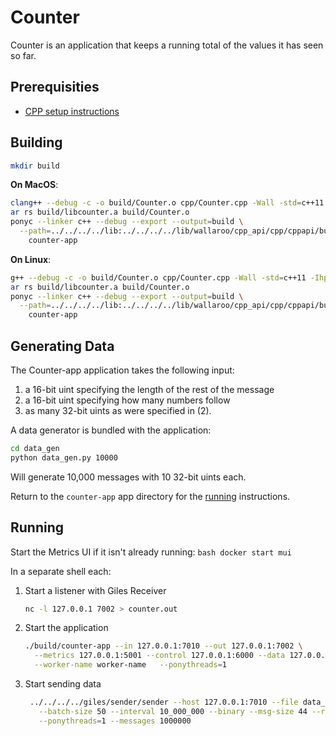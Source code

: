 # Counter

Counter is an application that keeps a running total of the values it has seen so far.

## Prerequisities

- [CPP setup instructions](/book/cpp/building.md)

## Building

```bash
mkdir build
```

**On MacOS**:

```bash
clang++ --debug -c -o build/Counter.o cpp/Counter.cpp -Wall -std=c++11 -Ihpp
ar rs build/libcounter.a build/Counter.o
ponyc --linker c++ --debug --export --output=build \
  --path=../../../../lib:../../../../lib/wallaroo/cpp_api/cpp/cppapi/build/build/lib:./build \
    counter-app
```

**On Linux**:

```bash
g++ --debug -c -o build/Counter.o cpp/Counter.cpp -Wall -std=c++11 -Ihpp
ar rs build/libcounter.a build/Counter.o
ponyc --linker c++ --debug --export --output=build \
  --path=../../../../lib:../../../../lib/wallaroo/cpp_api/cpp/cppapi/build/build/lib:./build \
    counter-app
```

## Generating Data

The Counter-app application takes the following input:
1. a 16-bit uint specifying the length of the rest of the message
2. a 16-bit uint specifying how many numbers follow
3. as many 32-bit uints as were specified in (2).

A data generator is bundled with the application:

```bash
cd data_gen
python data_gen.py 10000
```

Will generate 10,000 messages with 10 32-bit uints each.

Return to the `counter-app` app directory for the [running](#running) instructions.

## Running

Start the Metrics UI if it isn't already running:
    ```bash
    docker start mui
    ```

In a separate shell each:

1. Start a listener with Giles Receiver
    ```bash
    nc -l 127.0.0.1 7002 > counter.out
    ```
2. Start the application
    ```bash
    ./build/counter-app --in 127.0.0.1:7010 --out 127.0.0.1:7002 \
      --metrics 127.0.0.1:5001 --control 127.0.0.1:6000 --data 127.0.0.1:6001 \
      --worker-name worker-name   --ponythreads=1
    ```
3. Start sending data
    ```bash
     ../../../../giles/sender/sender --host 127.0.0.1:7010 --file data_gen/numbers.msg \
       --batch-size 50 --interval 10_000_000 --binary --msg-size 44 --repeat \
       --ponythreads=1 --messages 1000000
    ```
